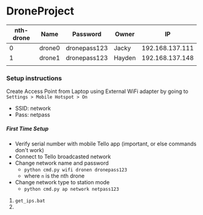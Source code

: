 # DroneProject

| nth-drone | Name   | Password     | Owner | IP |
|-----------|--------|--------------|-------|----|
| 0         | drone0 | dronepass123 | Jacky | 192.168.137.111 |
| 1         | drone1 | dronepass123 | Hayden| 192.168.137.148 |
|           |        |              |       |

### Setup instructions
Create Access Point from Laptop using External WiFi adapter by going to `Settings > Mobile Hotspot > On`
* SSID: network
* Pass: netpass

##### First Time Setup
* Verify serial number with mobile Tello app (important, or else commands don't work)
* Connect to Tello broadcasted network
* Change network name and password
  * `python cmd.py wifi dronen dronepass123`
  * where `n` is the nth drone
* Change network type to station mode
  * `python cmd.py ap network netpass123`


1. `get_ips.bat`
2.
